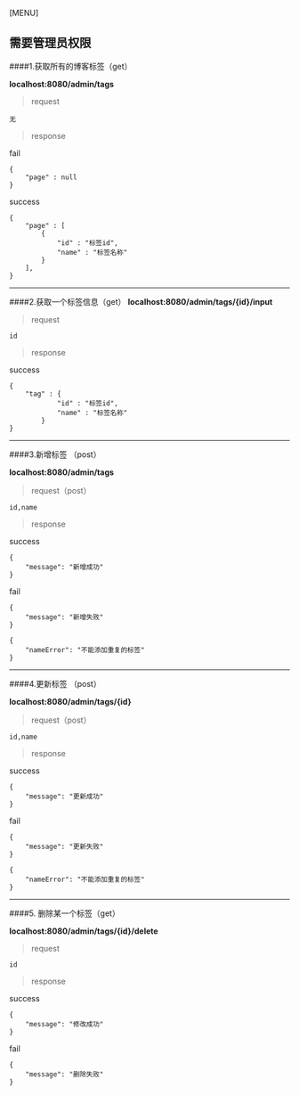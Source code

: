 [MENU]

## 需要管理员权限

####1.获取所有的博客标签（get）

**localhost:8080/admin/tags**  

> request

```
无
```

> response

fail

```
{
    "page" : null
}
```

success

```
{
    "page" : [               
		{
			"id" : "标签id",
			"name" : "标签名称"
		}
	],
}
```

------

####2.获取一个标签信息（get）
**localhost:8080/admin/tags/{id}/input**

> request

```
id
```

> response

success

```
{
    "tag" : {
			"id" : "标签id",
			"name" : "标签名称"
		}
}
```

------

####3.新增标签 （post）

**localhost:8080/admin/tags**

> request（post）

```
id,name

```

> response

success

```
{
    "message": "新增成功"
}

```

fail

```
{
    "message": "新增失败"
}

{
    "nameError": "不能添加重复的标签"
}

```

------

####4.更新标签  （post）

**localhost:8080/admin/tags/{id}**

> request（post）

```
id,name

```

> response

success

```
{
    "message": "更新成功"
}

```

fail

```
{
    "message": "更新失败"
}

{
    "nameError": "不能添加重复的标签"
}

```

------

####5. 删除某一个标签（get）

**localhost:8080/admin/tags/{id}/delete**

> request

```
id
```

> response

success

```
{
    "message": "修改成功"
}

```

fail

```
{
    "message": "删除失败"
}

```
